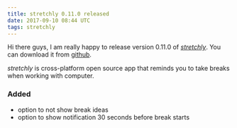 ```yaml
---
title: stretchly 0.11.0 released
date: 2017-09-10 08:44 UTC
tags: stretchly
---
```


Hi there guys, I am really happy to release version 0.11.0 of [*stretchly*](/stretchly). You can download it from [github](https://github.com/hovancik/stretchly/releases/tag/v0.11.0).

*stretchly* is cross-platform open source app that reminds you to take breaks when working with computer.

### Added
- option to not show break ideas
- option to show notification 30 seconds before break starts
